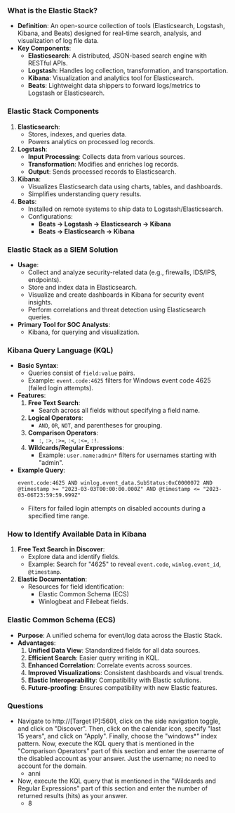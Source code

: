 ### **What is the Elastic Stack?**
- **Definition**: An open-source collection of tools (Elasticsearch, Logstash, Kibana, and Beats) designed for real-time search, analysis, and visualization of log file data.
- **Key Components**:
    - **Elasticsearch**: A distributed, JSON-based search engine with RESTful APIs.
    - **Logstash**: Handles log collection, transformation, and transportation.
    - **Kibana**: Visualization and analytics tool for Elasticsearch.
    - **Beats**: Lightweight data shippers to forward logs/metrics to Logstash or Elasticsearch.



### **Elastic Stack Components**
1. **Elasticsearch**:
    - Stores, indexes, and queries data.
    - Powers analytics on processed log records.
2. **Logstash**:
    - **Input Processing**: Collects data from various sources.
    - **Transformation**: Modifies and enriches log records.
    - **Output**: Sends processed records to Elasticsearch.
3. **Kibana**:
    - Visualizes Elasticsearch data using charts, tables, and dashboards.
    - Simplifies understanding query results.
4. **Beats**:
    - Installed on remote systems to ship data to Logstash/Elasticsearch.
    - Configurations:
        - **Beats -> Logstash -> Elasticsearch -> Kibana**
        - **Beats -> Elasticsearch -> Kibana**



### **Elastic Stack as a SIEM Solution**
- **Usage**:
    - Collect and analyze security-related data (e.g., firewalls, IDS/IPS, endpoints).
    - Store and index data in Elasticsearch.
    - Visualize and create dashboards in Kibana for security event insights.
    - Perform correlations and threat detection using Elasticsearch queries.
- **Primary Tool for SOC Analysts**:
    - Kibana, for querying and visualization.



### **Kibana Query Language (KQL)**
- **Basic Syntax**:
    - Queries consist of `field:value` pairs.
    - Example: `event.code:4625` filters for Windows event code 4625 (failed login attempts).
- **Features**:
    1. **Free Text Search**:
        - Search across all fields without specifying a field name.
    2. **Logical Operators**:
        - `AND`, `OR`, `NOT`, and parentheses for grouping.
    3. **Comparison Operators**:
        - `:`, `:>`, `:>=`, `:<`, `:<=`, `:!`.
    4. **Wildcards/Regular Expressions**:
        - Example: `user.name:admin*` filters for usernames starting with "admin".
- **Example Query**:
    ```kql
    event.code:4625 AND winlog.event_data.SubStatus:0xC0000072 AND @timestamp >= "2023-03-03T00:00:00.000Z" AND @timestamp <= "2023-03-06T23:59:59.999Z"
    ```
    - Filters for failed login attempts on disabled accounts during a specified time range.



### **How to Identify Available Data in Kibana**
1. **Free Text Search in Discover**:
    - Explore data and identify fields.
    - Example: Search for "4625" to reveal `event.code`, `winlog.event_id`, `@timestamp`.
2. **Elastic Documentation**:
    - Resources for field identification:
        - Elastic Common Schema (ECS)
        - Winlogbeat and Filebeat fields.



### **Elastic Common Schema (ECS)**
- **Purpose**: A unified schema for event/log data across the Elastic Stack.
- **Advantages**:
    1. **Unified Data View**: Standardized fields for all data sources.
    2. **Efficient Search**: Easier query writing in KQL.
    3. **Enhanced Correlation**: Correlate events across sources.
    4. **Improved Visualizations**: Consistent dashboards and visual trends.
    5. **Elastic Interoperability**: Compatibility with Elastic solutions.
    6. **Future-proofing**: Ensures compatibility with new Elastic features.



### Questions
- Navigate to http://[Target IP]:5601, click on the side navigation toggle, and click on "Discover". Then, click on the calendar icon, specify "last 15 years", and click on "Apply". Finally, choose the "windows*" index pattern. Now, execute the KQL query that is mentioned in the "Comparison Operators" part of this section and enter the username of the disabled account as your answer. Just the username; no need to account for the domain.
	- anni
- Now, execute the KQL query that is mentioned in the "Wildcards and Regular Expressions" part of this section and enter the number of returned results (hits) as your answer.
	- 8